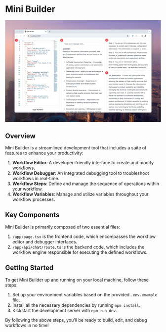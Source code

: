 # Mini Builder

![screenshot](./CleanShot%202023-12-14%20at%2015.27.04@2x.jpg)

## Overview

Mini Builder is a streamlined development tool that includes a suite of features to enhance your productivity:

1. **Workflow Editor**: A developer-friendly interface to create and modify workflows.
1. **Workflow Debugger**: An integrated debugging tool to troubleshoot workflows in real-time.
1. **Workflow Steps**: Define and manage the sequence of operations within your workflow.
1. **Workflow Variables**: Manage and utilize variables throughout your workflow processes.

## Key Components

Mini Builder is primarily composed of two essential files:

1. `/app/page.tsx` is the frontend code, which encompasses the workflow editor and debugger interfaces.
1. `/app/api/chat/route.ts` is the backend code, which includes the workflow engine responsible for executing the defined workflows.

## Getting Started

To get Mini Builder up and running on your local machine, follow these steps:

1. Set up your environment variables based on the provided `.env.example` file.
1. Install all the necessary dependencies by running `npm install`.
1. Kickstart the development server with `npm run dev`.

By following the above steps, you’ll be ready to build, edit, and debug workflows in no time!
